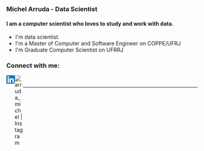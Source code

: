 ### Michel Arruda - Data Scientist

#### I am a computer scientist who loves to study and work with data.

- I'm data scientist.
- I'm a Master of Computer and Software Engineer on COPPE/UFRJ
- I'm Graduate Computer Scientist on UFRRJ

### Connect with me:

[<img align="left"  width="22px" src="logo-linkedin.png" />](https://linkedin.com/in/arrudamichel)

[<img align="left" alt="arruda_michel | Instagram" width="22px" src="https://upload.wikimedia.org/wikipedia/commons/5/58/Instagram-Icon.png" />](https://instagram.com/arruda_michel)

<br />

---
[linkedin]: linkedin.com/in/arrudamichel
[instagram]: https://instagram.com/arruda_michel
